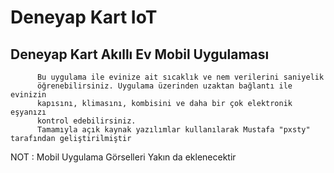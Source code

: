 # Deneyap Kart IoT
## Deneyap Kart Akıllı Ev Mobil Uygulaması <br />
          Bu uygulama ile evinize ait sıcaklık ve nem verilerini saniyelik
          öğrenebilirsiniz. Uygulama üzerinden uzaktan bağlantı ile evinizin
          kapısını, klimasını, kombisini ve daha bir çok elektronik eşyanızı
          kontrol edebilirsiniz.
          Tamamıyla açık kaynak yazılımlar kullanılarak Mustafa "pxsty" tarafından geliştirilmiştir
NOT : Mobil Uygulama Görselleri Yakın da eklenecektir
